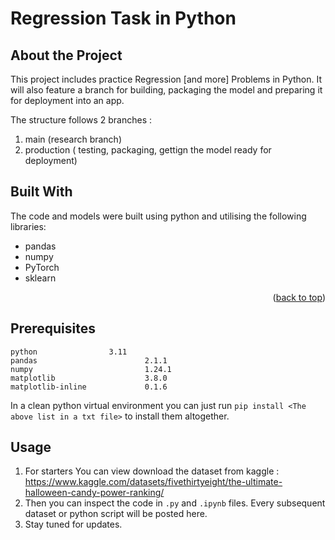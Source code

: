 <a name="readme-top"></a>

# Regression Task in Python

## About the Project
This project includes practice Regression [and more] Problems in Python.
It will also feature a branch for building, packaging the model and preparing it for deployment into an app.

The structure follows 2 branches :
1. main (research branch)
2. production ( testing, packaging, gettign the model ready for deployment)


## Built With

The code and models were built using python and utilising the following libraries:
* pandas 
* numpy
* PyTorch
* sklearn

<p align="right">(<a href="#readme-top">back to top</a>)</p>

## Prerequisites

```
python			      3.11
pandas                        2.1.1
numpy                         1.24.1
matplotlib                    3.8.0
matplotlib-inline             0.1.6
```
In a clean python virtual environment you can just run `pip install <The above list in a txt file>` to install them altogether.


## Usage
1. For starters You can view download the dataset from kaggle : 
https://www.kaggle.com/datasets/fivethirtyeight/the-ultimate-halloween-candy-power-ranking/
2. Then you can inspect the code in `.py` and `.ipynb` files. Every subsequent dataset or python script will be posted here.
3. Stay tuned for updates.
